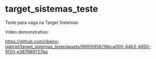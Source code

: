 # target_sistemas_teste

Teste para vaga na Target Sistemas

Vídeo demonstrativo:


https://github.com/ribeiro-gabriel/target_sistemas_teste/assets/99910956/19bca000-44b3-4850-9f20-e387989727be

